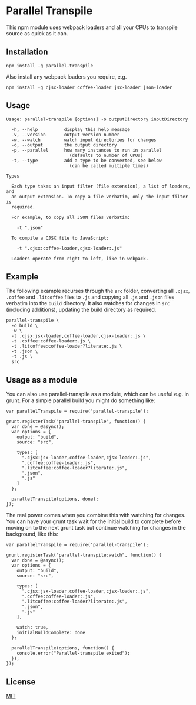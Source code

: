 Parallel Transpile
==================

This npm module uses webpack loaders and all your CPUs to transpile
source as quick as it can.

Installation
------------

`npm install -g parallel-transpile`

Also install any webpack loaders you require, e.g.

`npm install -g cjsx-loader coffee-loader jsx-loader json-loader`

Usage
-----

```
Usage: parallel-transpile [options] -o outputDirectory inputDirectory

  -h, --help          display this help message
  -v, --version       output version number
  -w, --watch         watch input directories for changes
  -o, --output        the output directory
  -p, --parallel      how many instances to run in parallel
                        (defaults to number of CPUs)
  -t, --type          add a type to be converted, see below
                        (can be called multiple times)

Types

  Each type takes an input filter (file extension), a list of loaders, and
  an output extension. To copy a file verbatim, only the input filter is
  required.

  For example, to copy all JSON files verbatim:

    -t ".json"

  To compile a CJSX file to JavaScript:

    -t ".cjsx:coffee-loader,cjsx-loader:.js"

  Loaders operate from right to left, like in webpack.
```

Example
-------

The following example recurses through the `src` folder, converting all
`.cjsx`, `.coffee` and `.litcoffee` files to `.js` and copying all `.js`
and `.json` files verbatim into the `build` directory. It also watches
for changes in `src` (including additions), updating the build directory
as required.

```
parallel-transpile \
  -o build \
  -w \
  -t .cjsx:jsx-loader,coffee-loader,cjsx-loader:.js \
  -t .coffee:coffee-loader:.js \
  -t .litcoffee:coffee-loader?literate:.js \
  -t .json \
  -t .js \
  src
```

Usage as a module
-----------------

You can also use parallel-transpile as a module, which can be useful
e.g. in grunt. For a simple parallel build you might do something like:

```
var parallelTranspile = require('parallel-transpile');

grunt.registerTask("parallel-transpile", function() {
  var done = @async();
  var options = {
    output: "build",
    source: "src",

    types: [
      ".cjsx:jsx-loader,coffee-loader,cjsx-loader:.js",
      ".coffee:coffee-loader:.js",
      ".litcoffee:coffee-loader?literate:.js",
      ".json",
      ".js"
    ]
  };

  parallelTranspile(options, done);
});

```

The real power comes when you combine this with watching for changes.
You can have your grunt task wait for the initial build to complete
before moving on to the next grunt task but continue watching for
changes in the background, like this:

```
var parallelTranspile = require('parallel-transpile');

grunt.registerTask("parallel-transpile:watch", function() {
  var done = @async();
  var options = {
    output: "build",
    source: "src",

    types: [
      ".cjsx:jsx-loader,coffee-loader,cjsx-loader:.js",
      ".coffee:coffee-loader:.js",
      ".litcoffee:coffee-loader?literate:.js",
      ".json",
      ".js"
    ],

    watch: true,
    initialBuildComplete: done
  };

  parallelTranspile(options, function() {
    console.error("Parallel-transpile exited");
  });
});

```

License
-------

[MIT](http://benjie.mit-license.org/)
